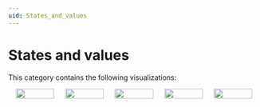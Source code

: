```yaml
---
uid: States_and_values
---
```


# States and values

This category contains the following visualizations:

<style>
.row {
  display: flex;
  flex-wrap: wrap;
  padding: 0 4px;
}
 
/* Create five equal columns that sits next to each other */
.column {
  flex: 20%;
  max-width: 20%;
  padding: 0 11px;
}
</style>

<div class="row"> 
  <div class="column">
    <a href="/user-guide/Advanced_Modules/Dashboards_and_Low_Code_Apps/Visualizations/Available_visualizations/States_and_values/State_component.html" title="State" target="_self"><img src="~/user-guide/images/State.svg" style="width:100%"></a>
  </div>
  <div class="column">
    <a href="/user-guide/Advanced_Modules/Dashboards_and_Low_Code_Apps/Visualizations/Available_visualizations/States_and_values/Progress_bar_component.html" title="Progress Bar" target="_self"><img src="~/user-guide/images/Progress_Bar.svg" style="width:100%"></a>
  </div>
  <div class="column">
    <a href="/user-guide/Advanced_Modules/Dashboards_and_Low_Code_Apps/Visualizations/Available_visualizations/States_and_values/Gauge_component.html" title="Gauge" target="_self"><img src="~/user-guide/images/Gauge.svg" style="width:100%"></a>
  </div>  
  <div class="column">
    <a href="/user-guide/Advanced_Modules/Dashboards_and_Low_Code_Apps/Visualizations/Available_visualizations/States_and_values/Ring_component.html" title="Ring" target="_self"><img src="~/user-guide/images/Ring.svg" style="width:100%"></a>
  </div>  
  <div class="column">
    <a href="/user-guide/Advanced_Modules/Dashboards_and_Low_Code_Apps/Visualizations/Available_visualizations/States_and_values/State_timeline_component.html" title="State Timeline" target="_self"><img src="~/user-guide/images/State_Timeline.svg" style="width:100%"></a>
  </div>  
</div>
